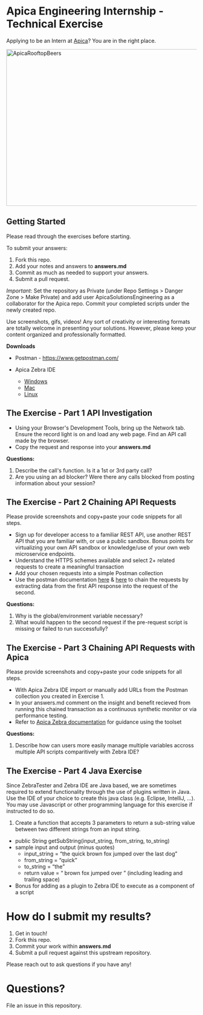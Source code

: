 # Apica Engineering Internship - Technical Exercise

Applying to be an Intern at [Apica](https://apicasystems.com)? You are in the right place. 

<img src="https://files.apicasystem.com/HiringEngineersUS/Apica+Rooftop+Meetup.jpeg" width="625px" height="415" alt="ApicaRooftopBeers" title="Apica Team on our Santa Monica rooftop">



## Getting Started

Please read through the exercises before starting.


To submit your answers:

1. Fork this repo.
2. Add your notes and answers to **answers.md**
3. Commit as much as needed to support your answers.
4. Submit a pull request.

*Important*: Set the repository as Private (under Repo Settings > Danger Zone > Make Private) and add user ApicaSolutionsEngineering as a collaborator for the Apica repo.  Commit your completed scripts under the newly created repo.

Use screenshots, gifs, videos! Any sort of creativity or interesting formats are totally welcome in presenting your solutions.  However, please keep your content organized and professionally formatted.


**Downloads**

* Postman - https://www.getpostman.com/

* Apica Zebra IDE
	- [Windows](http://zebrascriptingtools.apicasystems.com/download/zst-0.5.5.msi)
	- [Mac](http://zebrascriptingtools.apicasystems.com/download/zst-0.5.5.dmg)
	- [Linux](http://zebrascriptingtools.apicasystems.com/download/zst-0.5.5.deb)


## The Exercise - Part 1 API Investigation

- Using your Browser's Development Tools, bring up the Network tab.  Ensure the record light is on and load any web page. Find an API call made by the browser.
- Copy the request and response into your **answers.md** 

**Questions:**
1. Describe the call's function. Is it a 1st or 3rd party call?
2. Are you using an ad blocker?  Were there any calls blocked from posting information about your session?

## The Exercise - Part 2 Chaining API Requests

Please provide screenshots and copy+paste your code snippets for all steps.

- Sign up for developer access to a familiar REST API, use another REST API that you are familiar with, or use a public sandbox.  Bonus points for virtualizing your own API sandbox or knowledge/use of your own web microservice endpoints.
- Understand the HTTPS schemes available and select 2+ related requests to create a meaningful transaction
- Add your chosen requests into a simple Postman collection
- Use the postman documentation [here](https://blog.getpostman.com) & [here](https://learning.getpostman.com/) to chain the requests by extracting data from the first API response into the request of the second.

**Questions:**
1. Why is the global/environment variable necessary?
2. What would happen to the second request if the pre-request script is missing or failed to run successfully?

## The Exercise - Part 3 Chaining API Requests with Apica

Please provide screenshots and copy+paste your code snippets for all steps.

- With Apica Zebra IDE import or manually add URLs from the Postman collection you created in Exercise 1.
- In your answers.md comment on the insight and benefit recieved from running this chained transaction as a continuous synthetic monitor or via performance testing.
- Refer to [Apica Zebra documentation](https://academy.apicasystems.com/astdocs/doku.php) for guidance using the toolset

**Questions:**
1. Describe how can users more easily manage multiple variables accross multiple API scripts comparitively with Zebra IDE?



## The Exercise - Part 4 Java Exercise

Since ZebraTester and Zebra IDE are Java based, we are sometimes required to extend functionality through the use of plugins  written in Java. Use the IDE of your choice to create this java class (e.g. Eclipse, IntelliJ, ...). You may use Javascript or other programming language for this exercise if instructed to do so.

1. Create a function that accepts 3 parameters to return a sub-string value between two different strings from an input string.
- public String getSubString(input_string, from_string, to_string)
- sample input and output (minus quotes)
	- input_string = “the quick brown fox jumped over the last dog”
	- from_string = “quick”
	- to_string = “the”
	- return value = “ brown fox jumped over ” (including leading and trailing space)
- Bonus for adding as a plugin to Zebra IDE to execute as a component of a script


# How do I submit my results?

1. Get in touch!
2. Fork this repo.
3. Commit your work within **answers.md**
4. Submit a pull request against this upstream repository.

Please reach out to ask questions if you have any!  

# Questions?
File an issue in this repository.
